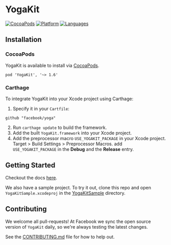 # YogaKit

[![CocoaPods](https://img.shields.io/cocoapods/v/YogaKit.svg?style=flat)](https://cocoapods.org/pods/YogaKit)
[![Platform](https://img.shields.io/badge/platforms-iOS-orange.svg)](https://facebook.github.io/yoga/docs/api/yogakit/)
[![Languages](https://img.shields.io/badge/languages-ObjC%20%7C%20Swift-orange.svg)](https://facebook.github.io/yoga/docs/api/yogakit/)

## Installation

### CocoaPods
YogaKit is available to install via [CocoaPods](https://cocoapods.org/).

```
pod 'YogaKit', '~> 1.6'
```

### Carthage

To integrate YogaKit into your Xcode project using Carthage:

1. Specify it in your `Cartfile`:  
```
github "facebook/yoga"
```

2. Run `carthage update` to build the framework.
3. Add the built `YogaKit.framework` into your Xcode project.
4. Add the preprocessor macro `USE_YOGAKIT_PACKAGE` in your Xcode project. Target > Build Settings > Preprocessor Macros. add `USE_YOGAKIT_PACKAGE` in the **Debug** and the **Release** entry.



## Getting Started
Checkout the docs [here](https://facebook.github.io/yoga/docs/api/yogakit/).

We also have a sample project. To try it out, clone this repo and open `YogaKitSample.xcodeproj` in the [YogaKitSample](https://github.com/facebook/yoga/tree/master/YogaKit/YogaKitSample) directory.

## Contributing
We welcome all pull-requests! At Facebook we sync the open source version of `YogaKit` daily, so we're always testing the latest changes.

See the [CONTRIBUTING.md](https://github.com/facebook/yoga/blob/master/CONTRIBUTING.md) file for how to help out.
